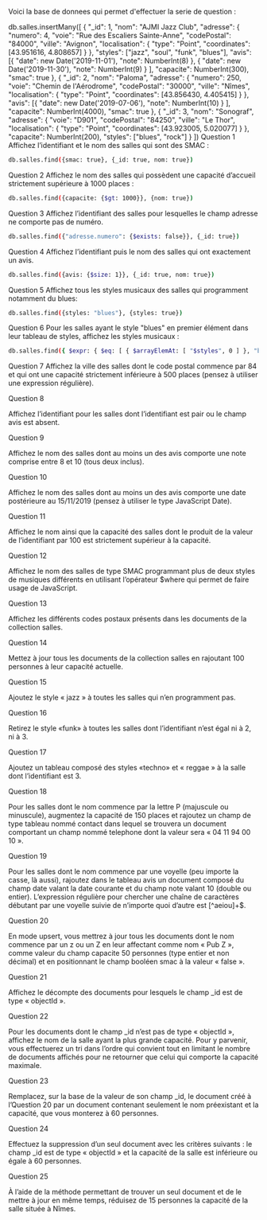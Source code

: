 Voici la base de donnees qui permet d'effectuer la serie de question :

db.salles.insertMany([ 
   { 
       "_id": 1, 
       "nom": "AJMI Jazz Club", 
       "adresse": { 
           "numero": 4, 
           "voie": "Rue des Escaliers Sainte-Anne", 
           "codePostal": "84000", 
           "ville": "Avignon", 
           "localisation": { 
               "type": "Point", 
               "coordinates": [43.951616, 4.808657] 
           } 
       }, 
       "styles": ["jazz", "soul", "funk", "blues"], 
       "avis": [{ 
               "date": new Date('2019-11-01'), 
               "note": NumberInt(8) 
           }, 
           { 
               "date": new Date('2019-11-30'), 
               "note": NumberInt(9) 
           } 
       ], 
       "capacite": NumberInt(300), 
       "smac": true 
   }, { 
       "_id": 2, 
       "nom": "Paloma", 
       "adresse": { 
           "numero": 250, 
           "voie": "Chemin de l'Aérodrome", 
           "codePostal": "30000", 
           "ville": "Nîmes", 
           "localisation": { 
               "type": "Point", 
               "coordinates": [43.856430, 4.405415] 
           } 
       }, 
       "avis": [{ 
               "date": new Date('2019-07-06'), 
               "note": NumberInt(10) 
           } 
       ], 
       "capacite": NumberInt(4000), 
       "smac": true 
   }, 
    { 
       "_id": 3, 
       "nom": "Sonograf", 
       "adresse": { 
           "voie": "D901", 
           "codePostal": "84250", 
           "ville": "Le Thor", 
           "localisation": { 
               "type": "Point", 
               "coordinates": [43.923005, 5.020077] 
           } 
       }, 
       "capacite": NumberInt(200), 
       "styles": ["blues", "rock"] 
   } 
]) 
Question 1
Affichez l’identifiant et le nom des salles qui sont des SMAC :
``` bash
db.salles.find({smac: true}, {_id: true, nom: true})
```

Question 2
Affichez le nom des salles qui possèdent une capacité d’accueil strictement supérieure à 1000 places :
``` bash
db.salles.find({capacite: {$gt: 1000}}, {nom: true})
```


Question 3
Affichez l’identifiant des salles pour lesquelles le champ adresse ne comporte pas de numéro.
``` bash
db.salles.find({"adresse.numero": {$exists: false}}, {_id: true})
```


Question 4
Affichez l’identifiant puis le nom des salles qui ont exactement un avis.
``` bash
db.salles.find({avis: {$size: 1}}, {_id: true, nom: true})
```

Question 5
Affichez tous les styles musicaux des salles qui programment notamment du blues:
``` bash
db.salles.find({styles: "blues"}, {styles: true})
```


Question 6
Pour les salles ayant le style "blues" en premier élément dans leur tableau de styles, affichez les styles musicaux :
``` bash
db.salles.find({ $expr: { $eq: [ { $arrayElemAt: [ "$styles", 0 ] }, "blues" ] } }, { styles: true })
```

Question 7
Affichez la ville des salles dont le code postal commence par 84 et qui ont une capacité strictement inférieure à 500 places (pensez à utiliser une expression régulière).

Question 8

Affichez l’identifiant pour les salles dont l’identifiant est pair ou le champ avis est absent.

Question 9

Affichez le nom des salles dont au moins un des avis comporte une note comprise entre 8 et 10 (tous deux inclus).

Question 10

Affichez le nom des salles dont au moins un des avis comporte une date postérieure au 15/11/2019 (pensez à utiliser le type JavaScript Date).

Question 11

Affichez le nom ainsi que la capacité des salles dont le produit de la valeur de l’identifiant par 100 est strictement supérieur à la capacité.

Question 12

Affichez le nom des salles de type SMAC programmant plus de deux styles de musiques différents en utilisant l’opérateur $where qui permet de faire usage de JavaScript.

Question 13

Affichez les différents codes postaux présents dans les documents de la collection salles.

Question 14

Mettez à jour tous les documents de la collection salles en rajoutant 100 personnes à leur capacité actuelle.

Question 15

Ajoutez le style « jazz » à toutes les salles qui n’en programment pas.

Question 16

Retirez le style «funk» à toutes les salles dont l’identifiant n’est égal ni à 2, ni à 3.

Question 17

Ajoutez un tableau composé des styles «techno» et « reggae » à la salle dont l’identifiant est 3.

Question 18

Pour les salles dont le nom commence par la lettre P (majuscule ou minuscule), augmentez la capacité de 150 places et rajoutez un champ de type tableau nommé contact dans lequel se trouvera un document comportant un champ nommé telephone dont la valeur sera « 04 11 94 00 10 ».

Question 19

Pour les salles dont le nom commence par une voyelle (peu importe la casse, là aussi), rajoutez dans le tableau avis un document composé du champ date valant la date courante et du champ note valant 10 (double ou entier). L’expression régulière pour chercher une chaîne de caractères débutant par une voyelle suivie de n’importe quoi d’autre est [^aeiou]+$.

Question 20

En mode upsert, vous mettrez à jour tous les documents dont le nom commence par un z ou un Z en leur affectant comme nom « Pub Z », comme valeur du champ capacite 50 personnes (type entier et non décimal) et en positionnant le champ booléen smac à la valeur « false ».

Question 21

Affichez le décompte des documents pour lesquels le champ _id est de type « objectId ».

Question 22

Pour les documents dont le champ _id n’est pas de type « objectId », affichez le nom de la salle ayant la plus grande capacité. Pour y parvenir, vous effectuerez un tri dans l’ordre qui convient tout en limitant le nombre de documents affichés pour ne retourner que celui qui comporte la capacité maximale.

Question 23

Remplacez, sur la base de la valeur de son champ _id, le document créé à l’Question 20 par un document contenant seulement le nom préexistant et la capacité, que vous monterez à 60 personnes.

Question 24

Effectuez la suppression d’un seul document avec les critères suivants : le champ _id est de type « objectId » et la capacité de la salle est inférieure ou égale à 60 personnes.

Question 25

À l’aide de la méthode permettant de trouver un seul document et de le mettre à jour en même temps, réduisez de 15 personnes la capacité de la salle située à Nîmes.